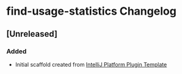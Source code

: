 <!-- Keep a Changelog guide -> https://keepachangelog.com -->

# find-usage-statistics Changelog

## [Unreleased]
### Added
- Initial scaffold created from [IntelliJ Platform Plugin Template](https://github.com/JetBrains/intellij-platform-plugin-template)
